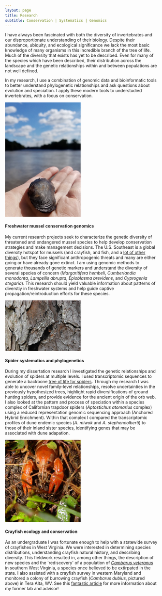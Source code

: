 ```yaml
---
layout: page
title: Research
subtitle: Conservation | Systematics | Genomics
---
```


I have always been fascinated with both the diversity of invertebrates and our disproportionate understanding of their biology.  Despite their abundance, ubiquity, and ecological significance we lack the most basic knowledge of many organisms in this incredible branch of the tree of life. Much of the diversity that exists has yet to be described. Even for many of the species which have been described, their distribution across the landscape and the genetic relationships within and between populations are not well defined.

In my research, I use a combination of genomic data and bioinformatic tools to better understand phylogenetic relationships and ask questions about evolution and speciation. I apply these modern tools to understudied invertebrates, with a focus on conservation.

<img src="/img/musselstream.png" width="250"/>

#### Freshwater mussel conservation genomics

My current research projects seek to characterize the genetic diversity of threatened and endangered mussel species to help develop conservation strategies and make management decisions. The U.S. Southeast is a global diversity hotspot for mussels (and crayfish, and fish, and a <a href="https://www.cepf.net/our-work/biodiversity-hotspots/north-american-coastal-plain/species"> lot of other things</a>), but they face significant anthropogenic threats and many are either going or have already gone extinct. I am using genomic methods to generate thousands of genetic markers and understand the diversity of several species of concern (*Margaritifera hembeli*, *Cumberlandia monodonta*, *Lampsilis abrupta*, *Epioblasma brevidens*, and *Cyprogenia stegaria*). This research should yield valuable information about patterns of diverstiy in freshwater systems and help guide captive propagation/reintroduction efforts for these species.

<img src="/img/spidy.jpg" width="250"/>

#### Spider systematics and phylogenetics

During my dissertation research I investigated the genetic relationships and evolution of spiders at multiple levels.  I used transcriptomic sequences to generate a backbone <a href="https://peerj.com/articles/1719/"> tree of life for spiders</a>. Through my research I was able to uncover novel family-level relationships, resolve uncertainties in the previously hypothesized trees, highlight rapid diversifications of ground hunting spiders, and provide evidence for the ancient origin of the orb web. I also looked at the pattern and process of speciation within a species complex of Californian trapdoor spiders (*Aptostichus atomarius* complex) using a reduced representation genomic sequencing approach (Anchored Hybrid Enrichment). Within that complex I compared the transcriptomic profiles of dune endemic species (*A. miwok* and *A. stephencolberti*) to those of their inland sister species, identifying genes that may be associated with dune adapation.

<img src="/img/dubius.jpg" alt="crawcrab" width="250"/>

#### Crayfish ecology and conservation

As an undergraduate I was fortunate enough to help with a statewide survey of crayfishes in West Virginia. We were interested in determining species distributions, understanding crayfish natural history, and describing diversity. This fieldwork resulted in, among other things, the description of new species and the 'rediscovery' of a population of <a href="https://www.fws.gov/northeast/crayfish/pdf/20151209_Loughman_2015_Cambarus_veteranus_conservation_status_survey_FINAL_FALL_2015.pdf">*Cambarus veteranus*</a> in southern West Virginia, a species once believed to be extirpated in the state. I also assisted with a crayfish survey in western Maryland and monitored a colony of burrowing crayfish (*Cambarus dubius*, pictured above) in Tera Alta, WV. See this <a href="https://www.wvpublic.org/post/enter-world-west-virginia-crayfish-research#stream/0">fantastic article</a> for more information about my former lab and advisor!
